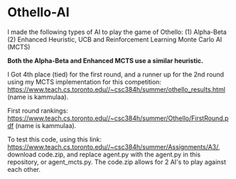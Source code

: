 # Othello-AI
I made the following types of AI to play the game of Othello:
(1) Alpha-Beta 
(2) Enhanced Heuristic, UCB and Reinforcement Learning Monte Carlo AI (MCTS) 

**Both the Alpha-Beta and Enhanced MCTS use a similar heuristic.**

I Got 4th place (tied) for the first round, and a runner up for the 2nd round using my MCTS implementation for this competition: https://www.teach.cs.toronto.edu//~csc384h/summer/othello_results.html (name is kammulaa). 

First round rankings: https://www.teach.cs.toronto.edu//~csc384h/summer/Othello/FirstRound.pdf (name is kammulaa).

To test this code, using this link: https://www.teach.cs.toronto.edu//~csc384h/summer/Assignments/A3/, download code.zip, and replace agent.py with the agent.py in this repository, or agent_mcts.py. The code.zip allows for 2 AI's to play against each other.
